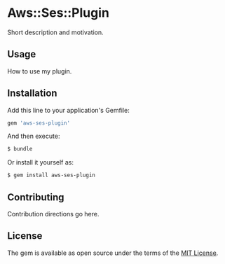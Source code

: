 # Aws::Ses::Plugin
Short description and motivation.

## Usage
How to use my plugin.

## Installation
Add this line to your application's Gemfile:

```ruby
gem 'aws-ses-plugin'
```

And then execute:
```bash
$ bundle
```

Or install it yourself as:
```bash
$ gem install aws-ses-plugin
```

## Contributing
Contribution directions go here.

## License
The gem is available as open source under the terms of the [MIT License](https://opensource.org/licenses/MIT).
